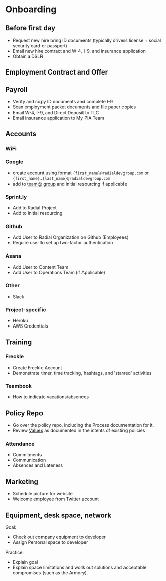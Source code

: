 # Onboarding

## Before first day
 - Request new hire bring ID documents (typically drivers license + social security card or passport)
 - Email new hire contract and W-4, I-9, and insurance application
 - Obtain a DSLR

## Employment Contract and Offer

## Payroll
 - Verify and copy ID documents and complete I-9
 - Scan employment packet documents and file paper copies
 - Email W-4, I-9, and Direct Deposit to TLC
 - Email insurance application to My PIA Team

## Accounts
### WiFi

### Google
  - create account using format `{first_name}@radialdevgroup.com` or `{first_name}.{last_name}@radialdevgroup.com`
  - add to [team@ group](https://groups.google.com/a/radialdevgroup.com/forum/#!managemembers/team/members/active) and initial resourcing if applicable

### Sprint.ly
  - Add to Radial Project
  - Add to Initial resourcing

### Github
  - Add User to Radial Organization on Github (Employees)
  - Require user to set up two-factor authentication

### Asana
  - Add User to Content Team
  - Add User to Operations Team (if Applicable)

### Other
- Slack

### Project-specific
- Heroku
- AWS Credentials

## Training
### Freckle
 - Create Freckle Account
 - Demonstrate timer, time tracking, hashtags, and 'starred' activities

### Teambook
 - How to indicate vacations/absences

## Policy Repo

  - Go over the policy repo, including the Process documentation for it.
  - Review [Values](onboarding/PROCESS_VALUES.md) as documented in the intents of existing policies

### Attendance

  - Commitments
  - Communication
  - Absences and Lateness

## Marketing

  - Schedule picture for website
  - Welcome employee from Twitter account

## Equipment, desk space, network

Goal:

  - Check out company equipment to developer
  - Assign Personal space to developer

Practice:
  - Explain goal
  - Explain space limitations and work out solutions and acceptable compromises (such as the Armory).
